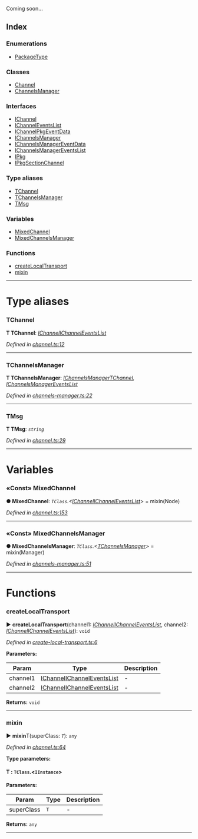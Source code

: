 
Coming soon...


## Index

### Enumerations

* [PackageType](enums/packagetype.md)


### Classes

* [Channel](classes/channel.md)
* [ChannelsManager](classes/channelsmanager.md)


### Interfaces

* [IChannel](interfaces/ichannel.md)
* [IChannelEventsList](interfaces/ichanneleventslist.md)
* [IChannelPkgEventData](interfaces/ichannelpkgeventdata.md)
* [IChannelsManager](interfaces/ichannelsmanager.md)
* [IChannelsManagerEventData](interfaces/ichannelsmanagereventdata.md)
* [IChannelsManagerEventsList](interfaces/ichannelsmanagereventslist.md)
* [IPkg](interfaces/ipkg.md)
* [IPkgSectionChannel](interfaces/ipkgsectionchannel.md)


### Type aliases

* [TChannel](#tchannel)
* [TChannelsManager](#tchannelsmanager)
* [TMsg](#tmsg)


### Variables

* [MixedChannel](#mixedchannel)
* [MixedChannelsManager](#mixedchannelsmanager)


### Functions

* [createLocalTransport](#createlocaltransport)
* [mixin](#mixin)



---
# Type aliases
<a id="tchannel"></a>

###  TChannel

**Τ TChannel**:  *[IChannel](interfaces/ichannel.md)[IChannelEventsList](interfaces/ichanneleventslist.md)* 

*Defined in [channel.ts:12](https://github.com/AncientSouls/Channels/blob/690ea90/src/lib/channel.ts#L12)*





___

<a id="tchannelsmanager"></a>

###  TChannelsManager

**Τ TChannelsManager**:  *[IChannelsManager](interfaces/ichannelsmanager.md)[TChannel](#tchannel), [IChannelsManagerEventsList](interfaces/ichannelsmanagereventslist.md)* 

*Defined in [channels-manager.ts:22](https://github.com/AncientSouls/Channels/blob/690ea90/src/lib/channels-manager.ts#L22)*





___

<a id="tmsg"></a>

###  TMsg

**Τ TMsg**:  *`string`* 

*Defined in [channel.ts:29](https://github.com/AncientSouls/Channels/blob/690ea90/src/lib/channel.ts#L29)*





___


# Variables
<a id="mixedchannel"></a>

### «Const» MixedChannel

**●  MixedChannel**:  *`TClass`.<[IChannel](interfaces/ichannel.md)[IChannelEventsList](interfaces/ichanneleventslist.md)>*  =  mixin(Node)

*Defined in [channel.ts:153](https://github.com/AncientSouls/Channels/blob/690ea90/src/lib/channel.ts#L153)*





___

<a id="mixedchannelsmanager"></a>

### «Const» MixedChannelsManager

**●  MixedChannelsManager**:  *`TClass`.<[TChannelsManager](#tchannelsmanager)>*  =  mixin(Manager)

*Defined in [channels-manager.ts:51](https://github.com/AncientSouls/Channels/blob/690ea90/src/lib/channels-manager.ts#L51)*





___


# Functions
<a id="createlocaltransport"></a>

###  createLocalTransport

► **createLocalTransport**(channel1: *[IChannel](interfaces/ichannel.md)[IChannelEventsList](interfaces/ichanneleventslist.md)*, channel2: *[IChannel](interfaces/ichannel.md)[IChannelEventsList](interfaces/ichanneleventslist.md)*): `void`



*Defined in [create-local-transport.ts:6](https://github.com/AncientSouls/Channels/blob/690ea90/src/lib/create-local-transport.ts#L6)*



**Parameters:**

| Param | Type | Description |
| ------ | ------ | ------ |
| channel1 | [IChannel](interfaces/ichannel.md)[IChannelEventsList](interfaces/ichanneleventslist.md)   |  - |
| channel2 | [IChannel](interfaces/ichannel.md)[IChannelEventsList](interfaces/ichanneleventslist.md)   |  - |





**Returns:** `void`





___

<a id="mixin"></a>

###  mixin

► **mixin**T(superClass: *`T`*): `any`



*Defined in [channel.ts:64](https://github.com/AncientSouls/Channels/blob/690ea90/src/lib/channel.ts#L64)*



**Type parameters:**

#### T :  `TClass`.<`IInstance`>
**Parameters:**

| Param | Type | Description |
| ------ | ------ | ------ |
| superClass | `T`   |  - |





**Returns:** `any`





___


